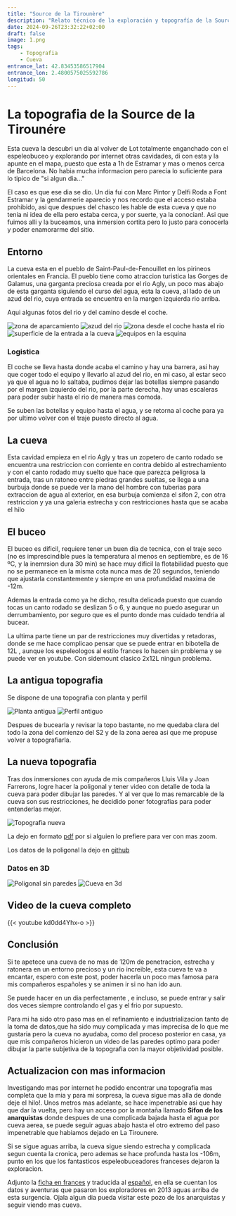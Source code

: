 ```yaml
---
title: "Source de la Tirounère"
description: "Relato técnico de la exploración y topografía de la Source de la Tirounère, cueva submarina en Francia. Guía completa para buceadores técnicos y espeleobuceo."
date: 2024-09-26T23:32:22+02:00
draft: false
image: 1.png
tags:
    - Topografia
    - Cueva
entrance_lat: 42.83453586517904
entrance_lon: 2.4800575025592786
longitud: 50
---
```


# La topografia de la Source de la Tirounére

Esta cueva la descubri un dia al volver de Lot totalmente enganchado con el espeleobuceo y explorando por internet otras cavidades, di con esta y la apunte en el mapa, puesto que esta a 1h de Estramar y mas o menos cerca de Barcelona. No habia mucha informacion pero parecia lo suficiente para lo tipico de "si algun dia..."

El caso es que ese dia se dio. Un dia fui con Marc Pintor y Delfi Roda a Font Estramar y la gendarmerie aparecio y nos recordo que el acceso estaba prohibido, asi que despues del chasco les hable de esta cueva y que no tenia ni idea de ella pero estaba cerca, y por suerte, ya la conocian!. Asi que fuimos alli y la buceamos, una inmersion cortita pero lo justo para conocerla y poder enamorarme del sitio.

## Entorno

La cueva esta en el pueblo de Saint-Paul-de-Fenouillet en los pirineos orientales en Francia. El pueblo tiene como atraccion turistica las Gorges de Galamus, una garganta preciosa creada por el rio Agly, un poco mas abajo de esta garganta siguiendo el curso del agua, esta la cueva, al lado de un azud del rio, cuya entrada se encuentra en la margen izquierda rio arriba.

Aqui algunas fotos del rio y del camino desde el coche.

![zona de aparcamiento](2.png)
![azud del rio](3.png)
![zona desde el coche hasta el rio](4.png)
![superficie de la entrada a la cueva](5.png)
![equipos en la esquina](6.png)

### Logistica

El coche se lleva hasta donde acaba el camino y hay una barrera, asi hay que coger todo el equipo y llevarlo al azud del rio, en mi caso, al estar seco ya que el agua no lo saltaba, pudimos dejar las botellas siempre pasando por el margen izquierdo del rio, por la parte derecha, hay unas escaleras para poder subir hasta el rio de manera mas comoda.

Se suben las botellas y equipo hasta el agua, y se retorna al coche para ya por ultimo volver con el traje puesto directo al agua.

## La cueva

Esta cavidad empieza en el rio Agly y tras un zopetero de canto rodado se encuentra una restriccion con corriente en contra debido al estrechamiento y con el canto rodado muy suelto que hace que parezca peligrosa la entrada, tras un ratoneo entre piedras grandes sueltas, se llega a una burbuja donde se puede ver la mano del hombre con tuberias para extraccion de agua al exterior, en esa burbuja comienza el sifon 2, con otra restriccion y ya una galeria estrecha y con restricciones hasta que se acaba el hilo

## El buceo

El buceo es dificil, requiere tener un buen dia de tecnica, con el traje seco (no es imprescindible pues la temperatura al menos en septiembre, es de 16 ºC, y la inemrsion dura 30 min) se hace muy dificil la flotabilidad puesto que no se permanece en la misma cota nunca mas de 20 segundos, teniendo que ajustarla constantemente y siempre en una profundidad maxima de -12m. 

Ademas la entrada como ya he dicho, resulta delicada puesto que cuando tocas un canto rodado se deslizan 5 o 6, y aunque no puedo asegurar un derrumbamiento, por seguro que es el punto donde mas cuidado tendria al bucear.

La ultima parte tiene un par de restricciones muy divertidas y retadoras, donde se me hace complicao pensar que se puede entrar en bibotella de 12L , aunque los espeleologos al estilo frances lo hacen sin problema y se puede ver en youtube. Con sidemount clasico 2x12L ningun problema.

## La antigua topografia 

Se dispone de una topografia con planta y perfil 

![Planta antigua](topo_antigua2.gif)
![Perfil antiguo](topo_antigua1.gif)

Despues de bucearla y revisar la topo bastante, no me quedaba clara del todo la zona del comienzo del S2 y de la zona aerea asi que me propuse volver a topografiarla.

## La nueva topografia

Tras dos inmersiones con ayuda de  mis compañeros Lluis Vila y Joan Farrerons, logre hacer la poligonal y tener video con detalle de toda la cueva para poder dibujar las paredes. Y al ver que lo mas remarcable de la cueva son sus restricciones, he decidido poner fotografias para poder entenderlas mejor.

![Topografia nueva](topografia.png)

La dejo en formato [pdf](topografia.pdf) por si alguien lo prefiere para ver con mas zoom.

Los datos de la poligonal la dejo en [github](https://github.com/avances123/topografias/blob/master/tirounere/cova.th)

### Datos en 3D

![Poligonal sin paredes](poligonal3d.png)
![Cueva en 3d](3dlow.gif)


## Video de la cueva completo


{{< youtube kd0dd4Yhx-o >}}


## Conclusión

Si te apetece una cueva de no mas de 120m de penetracion, estrecha y ratonera en un entorno precioso y un rio increible, esta cueva te va a encantar, espero con este post, poder hacerla un poco mas famosa para mis compañeros españoles y se animen ir si no han ido aun.

Se puede hacer en un dia perfectamente , e incluso, se puede entrar y salir dos veces siempre controlando el gas y el frio por supuesto.

Para mi ha sido otro paso mas en el refinamiento e industrializacion tanto de la toma de datos,que ha sido muy complicada y mas imprecisa de lo que me gustaria pero la cueva no ayudaba, como del proceso posterior en casa, ya que mis compañeros hicieron un video de las paredes optimo para poder dibujar la parte subjetiva de la topografia con la mayor objetividad posible.


## Actualizacion con mas informacion 

Investigando mas por internet he podido encontrar una topografia mas completa que la mia y para mi sorpresa, la cueva sigue mas alla de donde deje el hilo!. Unos metros mas adelante, se hace impenetrable asi que hay que dar la vuelta, pero hay un acceso por la montaña llamado **Sifon de los anarquistas** donde despues de una complicada bajada hasta el agua por cueva aerea, se puede seguir aguas abajo hasta el otro extremo del paso impenetrable que habiamos dejado en La Tirounere.

Si se sigue aguas arriba, la cueva sigue siendo estrecha y complicada segun cuenta la cronica, pero ademas se hace profunda hasta los -106m, punto en los que los fantasticos espeleobuceadores franceses dejaron la exploracion.

Adjunto la [ficha en frances](CRPS_2013_Anarchistes_Tirouneres.pdf) y traducida al [español](CRPS_2013_Anarchistes_Tirouneres_Espanol.pdf), en ella se cuentan los datos y aventuras que pasaron los exploradores en 2013 aguas arriba de esta surgencia. Ojala algun dia pueda visitar este pozo de los anarquistas y seguir viendo mas cueva.